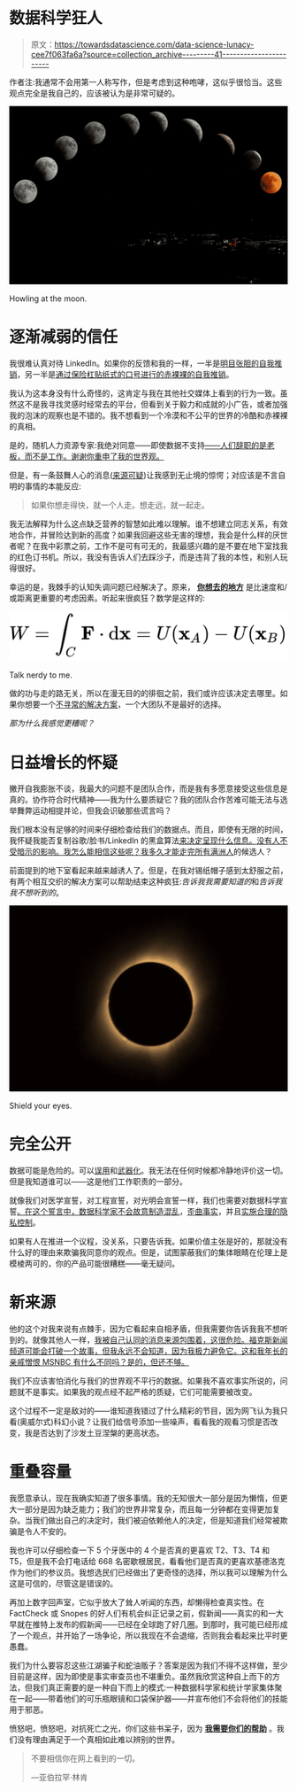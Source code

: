 # 数据科学狂人

> 原文：<https://towardsdatascience.com/data-science-lunacy-cee7f063fa6a?source=collection_archive---------41----------------------->

作者注:我通常不会用第一人称写作，但是考虑到这种咆哮，这似乎很恰当。这些观点完全是我自己的，应该被认为是非常可疑的。

![](img/7790008806f565a6bd7c6b062b3f01d9.png)

Howling at the moon.

# 逐渐减弱的信任

我很难认真对待 LinkedIn。如果你的反馈和我的一样，一半是[明目张胆的自我推销](https://smallbusiness.chron.com/use-linkedin-selfpromotion-50881.html)，另一半是[通过保险杠贴纸式的口号进行的赤裸裸的自我推销](https://www.businessinsider.com/how-linkedin-became-the-ad-industrys-favorite-tool-for-self-promotion-2017-6)。

我认为这本身没有什么奇怪的，这肯定与我在其他社交媒体上看到的行为一致。虽然这不是我寻找灵感时经常去的平台，但看到关于毅力和成就的小广告，或者加强我的泡沫的观察也是不错的。我不想看到一个冷漠和不公平的世界的冷酷和赤裸裸的真相。

是的，随机人力资源专家:我绝对同意——即使数据不支持[——人们辞职的是老板，而不是工作。谢谢你重申了我的世界观。](https://www.gallup.com/workplace/231641/talent-walks-why-best-employees-leaving.aspx)

但是，有一条鼓舞人心的消息([来源可疑](https://www.npr.org/sections/goatsandsoda/2016/07/30/487925796/it-takes-a-village-to-determine-the-origins-of-an-african-proverb))让我感到无止境的惊愕；对应该是不言自明的事情的本能反应:

> 如果你想走得快，就一个人走。想走远，就一起走。

我无法解释为什么这点缺乏营养的智慧如此难以理解。谁不想建立同志关系，有效地合作，并冒险达到新的高度？如果我回避这些无害的理想，我会是什么样的厌世者呢？在我中彩票之前，工作不是可有可无的，我最感兴趣的是不要在地下室找我的红色订书机。所以，我没有告诉人们去踩沙子，而是违背了我的本性，和别人玩得很好。

幸运的是，我棘手的认知失调问题已经解决了。原来， [**你想去的地方**](https://www.nature.com/articles/s41586-019-0941-9) 是比速度和/或距离更重要的考虑因素。听起来很疯狂？数学是这样的:

![](img/b96b059eb6d1dc4d68c2214bb0ec9bbf.png)

Talk nerdy to me.

做的功与走的路无关，所以在漫无目的的徘徊之前，我们或许应该决定去哪里。如果你想要一个[不寻常的解决方案](https://medium.com/@djtachyon/the-tragedy-of-the-uncommons-25cbe30cdb9b)，一个大团队不是最好的选择。

*那为什么我感觉更糟呢？*

# 日益增长的怀疑

撇开自我膨胀不谈，我最大的问题不是团队合作，而是我有多愿意接受这些信息是真的。协作符合时代精神——我为什么要质疑它？我的团队合作苦难可能无法与选举舞弊运动相提并论，但我会识破那些谎言吗？

我们根本没有足够的时间来仔细检查给我们的数据点。而且，即使有无限的时间，我怀疑我能否复制谷歌/脸书/LinkedIn 的黑盒算法[来决定呈现什么信息。没有人不受暗示的影响。我怎么能相信这些呢？我](https://www.theregister.co.uk/2017/12/02/blackbox_code_us_house_committee/)[多久才能走完所有满洲人](https://itsalwayssunny.fandom.com/wiki/Charlie_Goes_America_All_Over_Everybody%27s_Ass)的候选人？

前面提到的地下室看起来越来越诱人了。但是，在我对锡纸帽子感到太舒服之前，有两个相互交织的解决方案可以帮助结束这种疯狂:*告诉我我需要知道的*和*告诉我我不想听到的*。

![](img/118254753d23ff81a6568d72519ef8d2.png)

Shield your eyes.

# 完全公开

数据可能是危险的。可以[误用](https://www.jstor.org/stable/10.5325/jinfopoli.8.2018.0078#metadata_info_tab_contents)和[武器化](https://www.theatlantic.com/magazine/archive/2018/10/yuval-noah-harari-technology-tyranny/568330/)。我无法在任何时候都冷静地评价这一切。但是我知道谁可以——这是他们工作职责的一部分。

就像我们对医学宣誓，对工程宣誓，对光明会宣誓一样，我们也需要对数据科学宣誓[。在这个誓言中，数据科学家不会](/we-must-prevent-data-pseudoscience-before-its-too-late-86b1fc50c970)[故意制造混乱](https://projecteuclid.org/euclid.ss/1124891288)，[歪曲事实](/how-to-lie-with-data-science-5090f3891d9c)，并且[实施合理的隐私控制](http://fortune.com/2019/02/14/hacked-myfitnesspal-data-sale-dark-web-one-year-breach/)。

如果有人在推进一个议程，没关系，只要告诉我。如果价值主张是好的，那就没有什么好的理由来欺骗我同意你的观点。但是，试图蒙蔽我们的集体眼睛在伦理上是模棱两可的，你的产品可能很糟糕——毫无疑问。

# 新来源

他的这个对我来说有点棘手，因为它看起来自相矛盾，但我需要你告诉我我不想听到的。就像其他人一样，[我被自己认同的消息来源包围着，这很危险。福克斯新闻频道可能会打破一个故事，但我永远不会知道，因为我极力避免它。这和我年长的亲戚憎恨 MSNBC 有什么不同吗？是的，但还不够。](https://www.theatlantic.com/politics/archive/2019/03/us-counties-vary-their-degree-partisan-prejudice/583072/)

我们不应该害怕消化与我们的世界观不平行的数据。如果我不喜欢事实所说的，问题就不是事实。如果我的观点经不起严格的质疑，它们可能需要被改变。

这个过程不一定是敌对的——谁知道我错过了什么精彩的节目，因为网飞认为我只看(奥威尔式)科幻小说？让我们给信号添加一些噪声，看看我的观看习惯是否改变，我是否达到了沙发土豆涅槃的更高状态。

# 重叠容量

我愿意承认，现在我确实知道了很多事情。我的无知很大一部分是因为懒惰，但更大一部分是因为缺乏能力；我们的世界非常复杂，而且每一分钟都在变得更加复杂。当我们做出自己的决定时，我们被迫依赖他人的决定，但是知道我们经常被欺骗是令人不安的。

我也许可以仔细检查一下 5 个牙医中的 4 个是否真的更喜欢 T2、T3、T4 和 T5，但是我不会打电话给 668 名密歇根居民，看看他们是否真的更喜欢基德洛克作为他们的参议员。我想选民们已经做出了更奇怪的选择，所以我可以理解为什么这是可信的，尽管这是错误的。

再加上数字回声室，它似乎放大了耸人听闻的东西，却懒得检查真实性。在 FactCheck 或 Snopes 的好人们有机会纠正记录之前，假新闻——真实的和一大早就在推特上发布的假新闻——已经在全球跑了好几圈。到那时，我可能已经形成了一个观点，并开始了一场争论，所以我现在不会退缩，否则我会看起来比平时更愚蠢。

我们为什么要容忍这些江湖骗子和蛇油贩子？答案是因为我们不得不这样做，至少目前是这样，因为即使是事实审查员也不堪重负。虽然我欣赏这种自上而下的方法，但我们真正需要的是一种自下而上的模式:一种数据科学家和统计学家集体聚在一起——带着他们的可乐瓶眼镜和口袋保护器——并宣布他们不会将他们的技能用于邪恶。

愤怒吧，愤怒吧，对抗死亡之光，你们这些书呆子，因为 [**我需要你们的帮助**](http://chng.it/nXHmQbqQYf) 。我们没有理由满足于一个真相如此难以辨别的世界。

> 不要相信你在网上看到的一切。
> 
> —亚伯拉罕·林肯